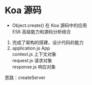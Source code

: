 # Koa 源码  
- Object.create() 在 Koa 源码中的应用  
  ES6 高级能力和源码分析结合  

1. 完成了架构的搭建，设计代码的能力  
2. application.js App  
  context.js 上下文对象  
  request.js 请求对象  
  response.js 响应对象  

思路：createServer
